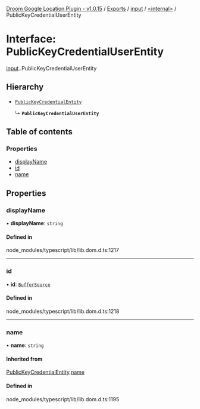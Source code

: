 [Droom Google Location Plugin - v1.0.15](../README.md) / [Exports](../modules.md) / [input](../modules/input.md) / [<internal\>](../modules/input._internal_.md) / PublicKeyCredentialUserEntity

# Interface: PublicKeyCredentialUserEntity

[input](../modules/input.md).[<internal>](../modules/input._internal_.md).PublicKeyCredentialUserEntity

## Hierarchy

- [`PublicKeyCredentialEntity`](input._internal_.PublicKeyCredentialEntity.md)

  ↳ **`PublicKeyCredentialUserEntity`**

## Table of contents

### Properties

- [displayName](input._internal_.PublicKeyCredentialUserEntity.md#displayname)
- [id](input._internal_.PublicKeyCredentialUserEntity.md#id)
- [name](input._internal_.PublicKeyCredentialUserEntity.md#name)

## Properties

### displayName

• **displayName**: `string`

#### Defined in

node_modules/typescript/lib/lib.dom.d.ts:1217

___

### id

• **id**: [`BufferSource`](../modules/input._internal_.md#buffersource)

#### Defined in

node_modules/typescript/lib/lib.dom.d.ts:1218

___

### name

• **name**: `string`

#### Inherited from

[PublicKeyCredentialEntity](input._internal_.PublicKeyCredentialEntity.md).[name](input._internal_.PublicKeyCredentialEntity.md#name)

#### Defined in

node_modules/typescript/lib/lib.dom.d.ts:1195
